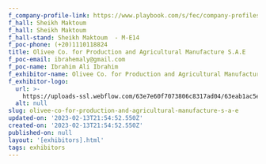```yaml
---
f_company-profile-link: https://www.playbook.com/s/fec/company-profiles
f_hall: Sheikh Maktoum
f_hall: Sheikh Maktoum
f_hall-stand: Sheikh Maktoum  - M-E14
f_poc-phone: (+20)1110118824
title: Olivee Co. for Production and Agricultural Manufacture S.A.E
f_poc-email: ibrahemaly@gmail.com
f_poc-name: Ibrahim Ali Ibrahim
f_exhibitor-name: Olivee Co. for Production and Agricultural Manufacture S.A.E
f_exhibitor-logo:
  url: >-
    https://uploads-ssl.webflow.com/63e7e60f7073806c8317ad04/63eab1ac5e3d6b4eaa9f91fa_OTAxYg.jpeg
  alt: null
slug: olivee-co-for-production-and-agricultural-manufacture-s-a-e
updated-on: '2023-02-13T21:54:52.550Z'
created-on: '2023-02-13T21:54:52.550Z'
published-on: null
layout: '[exhibitors].html'
tags: exhibitors
---
```



